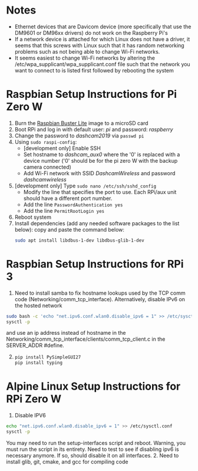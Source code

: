 
# Notes
  - Ethernet devices that are Davicom device (more specifically that use the DM9601 or DM96xx drivers) do not work on the Raspberry Pi's
  - If a network device is attached for which Linux does not have a driver, it seems that this screws with Linux such that it has random networking problems such as not being able to change Wi-Fi networks.
  - It seems easiest to change Wi-Fi networks by altering the /etc/wpa_supplicant/wpa_supplicant.conf file such that the network you want to connect to is listed first followed by rebooting the system


# Raspbian Setup Instructions for Pi Zero W

1. Burn the [Raspbian Buster Lite](https://www.raspberrypi.org/downloads/raspbian/) image to a microSD card
2. Boot RPi and log in with default user: *pi* and password: *raspberry*
3. Change the password to *dashcam2019* via `passwd pi`
4. Using `sudo raspi-config`:
   * [development only]  Enable SSH
   * Set hostname to *dashcam_aux0* where the '0' is replaced with a device number ('0' should be for the pi zero W with the backup camera connected)
   * Add Wi-Fi network with SSID *DashcamWireless* and password *dashcamwireless*
5. [development only] Type `sudo nano /etc/ssh/sshd_config`
   * Modify the line that specifies the port to use. Each RPi/aux unit should have a different port number.
   * Add the line `PasswordAuthentication yes`
   * Add the line `PermitRootLogin yes`
6. Reboot system
7. Install dependencies (add any needed software packages to the list below): copy and paste the command below:
   ```sh
   sudo apt install libdbus-1-dev libdbus-glib-1-dev
   ```


 # Raspbian Setup Instructions for RPi 3
1. Need to install samba to fix hostname lookups used by the TCP comm code (Networking/comm_tcp_interface). Alternatively, disable IPv6 on the hosted network
```sh
sudo bash -c 'echo "net.ipv6.conf.wlan0.disable_ipv6 = 1" >> /etc/sysctl.conf'
sysctl -p
```
and use an ip address instead of hostname in the Networking/comm_tcp_interface/clients/comm_tcp_client.c in the SERVER_ADDR #define.

2. ```sh
   pip install PySimpleGUI27
   pip install typing
   ```


 # Alpine Linux Setup Instructions for RPi Zero W
 1. Disable IPV6
   ```sh
echo "net.ipv6.conf.wlan0.disable_ipv6 = 1" >> /etc/sysctl.conf
sysctl -p
```
You may need to run the setup-interfaces script and reboot. Warning, you must run the script in its entirety.
Need to test to see if disabling ipv6 is necessary anymore. If so, should disable it on all interfaces.
2. Need to install glib, git, cmake, and gcc for compiling code

